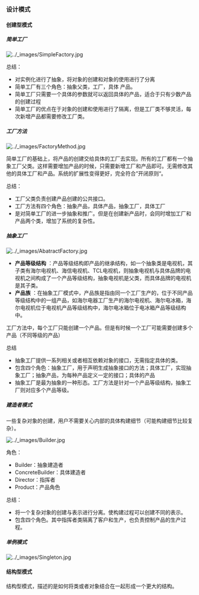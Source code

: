 ### 设计模式

#### 创建型模式

##### 简单工厂

![../_images/SimpleFactory.jpg](https://design-patterns.readthedocs.io/zh_CN/latest/_images/SimpleFactory.jpg)

总结：

* 对实例化进行了抽象，将对象的创建和对象的使用进行了分离
* 简单工厂有三个角色：抽象父类，工厂，具体 产品。
* 简单工厂只需要一个具体的参数就可以返回具体的产品，适合于只有少数产品的创建过程
* 简单工厂的优点在于对象的创建和使用进行了隔离，但是工厂类不够灵活，每次新增产品都需要修改工厂类。

##### 工厂方法

![../_images/FactoryMethod.jpg](https://design-patterns.readthedocs.io/zh_CN/latest/_images/FactoryMethod.jpg)

简单工厂的基础上，将产品的创建交给具体的工厂去实现。所有的工厂都有一个抽象工厂父类。这样需要增加产品的时候，只需要新增工厂和产品即可。无需修改其他的具体工厂和产品。系统的扩展性变得更好，完全符合”开闭原则“。

总结：

* 工厂父类负责创建产品创建的公共接口。
* 工厂方法有四个角色：抽象产品，具体产品，抽象工厂，具体工厂
* 是对简单工厂的进一步抽象和推广。但是在创建新产品时，会同时增加工厂和产品两个类，增加了系统的复杂性。

##### 抽象工厂

![../_images/AbatractFactory.jpg](https://design-patterns.readthedocs.io/zh_CN/latest/_images/AbatractFactory.jpg)



- **产品等级结构** ：产品等级结构即产品的继承结构，如一个抽象类是电视机，其子类有海尔电视机、海信电视机、TCL电视机，则抽象电视机与具体品牌的电视机之间构成了一个产品等级结构，抽象电视机是父类，而具体品牌的电视机是其子类。
- **产品族** ：在抽象工厂模式中，产品族是指由同一个工厂生产的，位于不同产品等级结构中的一组产品，如海尔电器工厂生产的海尔电视机、海尔电冰箱，海尔电视机位于电视机产品等级结构中，海尔电冰箱位于电冰箱产品等级结构中。

工厂方法中，每个工厂只能创建一个产品。但是有时候一个工厂可能需要创建多个产品（不同等级的产品）

总结

* 抽象工厂提供一系列相关或者相互依赖对象的接口，无需指定具体的类。
* 包含四个角色：抽象工厂，用于声明生成抽象接口的方法；具体工厂，实现抽象工厂；抽象产品，为每种产品定义一定的接口；具体的产品
* 抽象工厂是最为抽象的一种形态。工厂方法是针对一个产品等级结构，抽象工厂则对应多个产品等级。

##### 建造者模式

一些复杂对象的创建，用户不需要关心内部的具体构建细节（可能构建细节比较复杂）。

![../_images/Builder.jpg](https://design-patterns.readthedocs.io/zh_CN/latest/_images/Builder.jpg)

角色：

- Builder：抽象建造者
- ConcreteBuilder：具体建造者
- Director：指挥者
- Product：产品角色

总结：

* 将一个复杂对象的创建与表示进行分离。使构建过程可以创建不同的表示。
* 包含四个角色。其中指挥者类隔离了客户和生产，也负责控制产品的生产过程。

##### 单例模式

![../_images/Singleton.jpg](https://design-patterns.readthedocs.io/zh_CN/latest/_images/Singleton.jpg)

#### 结构型模式

结构型模式，描述的是如何将类或者对象结合在一起形成一个更大的结构。